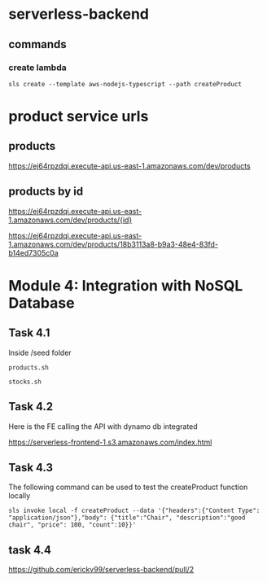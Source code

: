 # serverless-backend

## commands

### create lambda

`sls create --template aws-nodejs-typescript --path createProduct`

# product service urls

## products

https://ej64rpzdqi.execute-api.us-east-1.amazonaws.com/dev/products

## products by id

https://ej64rpzdqi.execute-api.us-east-1.amazonaws.com/dev/products/{id}

https://ej64rpzdqi.execute-api.us-east-1.amazonaws.com/dev/products/18b3113a8-b9a3-48e4-83fd-b14ed7305c0a

# Module 4: Integration with NoSQL Database

## Task 4.1

Inside /seed folder

```
products.sh
```

```
stocks.sh
```

## Task 4.2

Here is the FE calling the API with dynamo db integrated

https://serverless-frontend-1.s3.amazonaws.com/index.html

## Task 4.3

The following command can be used to test the createProduct function locally

```
sls invoke local -f createProduct --data '{"headers":{"Content Type": "application/json"},"body": {"title":"Chair", "description":"good chair", "price": 100, "count":10}}'
```

## task 4.4

https://github.com/erickv99/serverless-backend/pull/2
